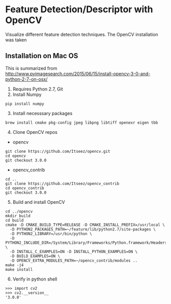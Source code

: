 # Feature Detection/Descriptor with OpenCV
Visualize different feature detection techniques. The OpenCV installation was taken 

## Installation on Mac OS
This is summarized from http://www.pyimagesearch.com/2015/06/15/install-opencv-3-0-and-python-2-7-on-osx/
1. Requires Python 2.7, Git
2. Install Numpy
  ```
pip install numpy
  ```
  
3. Install necesssary packages
  ```
brew install cmake pkg-config jpeg libpng libtiff openexr eigen tbb
  ```
  
4. Clone OpenCV repos
  * opencv
 ```
git clone https://github.com/Itseez/opencv.git
cd opencv
git checkout 3.0.0
 ```
   * opencv_contrib
   ```
cd ..
git clone https://github.com/Itseez/opencv_contrib
cd opencv_contrib
git checkout 3.0.0
   ```
   
5. Build and install OpenCV
  ```
cd ../opencv
mkdir build
cd build
cmake -D CMAKE_BUILD_TYPE=RELEASE -D CMAKE_INSTALL_PREFIX=/usr/local \
	-D PYTHON2_PACKAGES_PATH=~/feature/lib/python2.7/site-packages \
	-D PYTHON2_LIBRARY=/usr/bin/python \
	-D PYTHON2_INCLUDE_DIR=/System/Library/Frameworks/Python.framework/Headers \
	-D INSTALL_C_EXAMPLES=ON -D INSTALL_PYTHON_EXAMPLES=ON \
	-D BUILD_EXAMPLES=ON \
	-D OPENCV_EXTRA_MODULES_PATH=~/opencv_contrib/modules ..
make -j4
make install
  ```
6. Verify in python shell
  ```
>>> import cv2
>>> cv2.__version__
'3.0.0'
  ```
